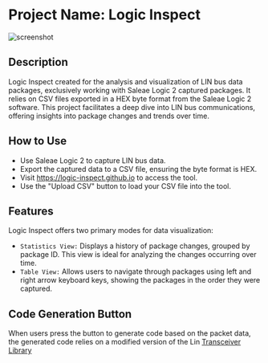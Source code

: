 # Project Name: Logic Inspect

![screenshot](https://github.com/logic-inspect/logic-inspect.github.io/assets/164509556/81e64a38-e41a-4e99-8a4d-e5886c208c10)

## Description
Logic Inspect created for the analysis and visualization of LIN bus data packages, exclusively working with Saleae Logic 2 captured packages. It relies on CSV files exported in a HEX byte format from the Saleae Logic 2 software. This project facilitates a deep dive into LIN bus communications, offering insights into package changes and trends over time.

## How to Use
- Use Saleae Logic 2 to capture LIN bus data.
- Export the captured data to a CSV file, ensuring the byte format is HEX.
- Visit https://logic-inspect.github.io to access the tool.
- Use the "Upload CSV" button to load your CSV file into the tool.

## Features
Logic Inspect offers two primary modes for data visualization:

- `Statistics View:` Displays a history of package changes, grouped by package ID. This view is ideal for analyzing the changes occurring over time.
- `Table View:` Allows users to navigate through packages using left and right arrow keyboard keys, showing the packages in the order they were captured.

## Code Generation Button
When users press the button to generate code based on the packet data, the generated code relies on a modified version of the Lin [Transceiver Library](https://github.com/mestrode/Lin-Transceiver-Library)

